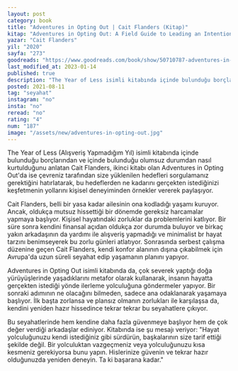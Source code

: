```yaml
---
layout: post
category: book
title: "Adventures in Opting Out | Cait Flanders (Kitap)"
kitap: "Adventures in Opting Out: A Field Guide to Leading an Intentional Life"
yazar: "Cait Flanders"
yil: "2020"
sayfa: "273"
goodreads: "https://www.goodreads.com/book/show/50710787-adventures-in-opting-out"
last_modified_at: 2023-01-14
published: true
description: "The Year of Less isimli kitabında içinde bulunduğu borçlarından ve içinde bulunduğu olumsuz durumdan nasıl kurtulduğunu anlatan Cait Flanders, ikinci kitabı olan Adventures in Opting Out'da ise çevreniz tarafından size yüklenilen hedefleri sorgulamanız gerektiğini hatırlatarak, bu hedeflerden ne kadarını gerçekten istediğinizi keşfetmenin yollarını kişisel deneyiminden örnekler vererek paylaşıyor."
posted: 2021-08-11
tag: "seyahat"
instagram: "no"
insta: "no"
reread: "no"
rating: "4"
num: "187"
image: "/assets/new/adventures-in-opting-out.jpg"
---
```


The Year of Less (Alışveriş Yapmadığım Yıl) isimli kitabında içinde bulunduğu borçlarından ve içinde bulunduğu olumsuz durumdan nasıl kurtulduğunu anlatan Cait Flanders, ikinci kitabı olan Adventures in Opting Out'da ise çevreniz tarafından size yüklenilen hedefleri sorgulamanız gerektiğini hatırlatarak, bu hedeflerden ne kadarını gerçekten istediğinizi keşfetmenin yollarını kişisel deneyiminden örnekler vererek paylaşıyor.

Cait Flanders, belli bir yasa kadar ailesinin ona kodladığı yaşamı kuruyor. Ancak, oldukça mutsuz hissettiği bir dönemde gereksiz harcamalar yapmaya başlıyor. Kişisel hayatındaki zorluklar da problemlerini katlıyor. Bir süre sonra kendini finansal açıdan oldukça zor durumda buluyor ve birkaç yakın arkadaşının da yardımı ile alışveriş yapmadığı ve minimalist br hayat tarzını benimseyerek bu zorlu günleri atlatıyor. Sonrasında serbest çalışma düzenine geçen Cait Flanders, kendi konfor alanının dışına çıkabilmek için Avrupa'da uzun süreli seyahat edip yaşamanın planını yapıyor.

Adventures in Opting Out isimli kitabında da, çok severek yaptığı doğa yürüyüşlerinde yaşadıklarını metafor olarak kullanarak, insanın hayatta gerçekten istediği yönde ilerleme yolculuğuna göndermeler yapıyor. Bir sonraki adımının ne olacağını bilmeden, sadece ana odaklanarak yaşamaya başlıyor. İlk başta zorlansa ve plansız olmanın zorlukları ile karşılaşsa da, kendini yeniden hazır hissedince tekrar tekrar bu seyahatlere çıkıyor.

Bu seyahatlerinde hem kendine daha fazla güvenmeye başlıyor hem de çok değer verdiği arkadaşlar ediniyor. Kitabında ise şu mesajı veriyor: "Hayat yolculuğunuzu kendi istediğiniz gibi sürdürün, başkalarının size tarif ettiği şekilde değil. Bir yolculuktan vazgeçmeniz veya yolculuğunuzu kısa kesmeniz gerekiyorsa bunu yapın. Hislerinize güvenin ve tekrar hazır olduğunuzda yeniden deneyin. Ta ki başarana kadar."
